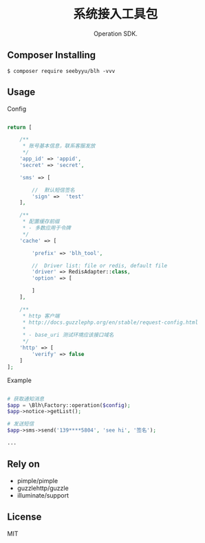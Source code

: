 <h1 align="center"> 系统接入工具包 </h1>

<p align="center"> Operation SDK.</p>


## Composer Installing

```shell
$ composer require seebyyu/blh -vvv
```

## Usage
Config
```php

return [

    /**
     * 账号基本信息，联系客服发放
     */
    'app_id' => 'appid',
    'secret' => 'secret',

    'sms' => [

        //  默认短信签名
        'sign' =>  'test'
    ],

    /**
     * 配置缓存前缀
     * - 多数应用于令牌
     */
    'cache' => [

        'prefix' => 'blh_tool',

        //  Driver list: file or redis, default file
        'driver' => RedisAdapter::class,
        'option' => [

        ]
    ],

    /**
     * http 客户端
     * http://docs.guzzlephp.org/en/stable/request-config.html
     *
     * - base_uri 测试环境应该接口域名
     */
    'http' => [
        'verify' => false
    ]
];

```

Example
```php

# 获取通知消息
$app = \Blh\Factory::operation($config);
$app->notice->getList();

# 发送短信
$app->sms->send('139****5804', 'see hi', '签名');

...
```

## Rely on
- pimple/pimple
- guzzlehttp/guzzle
- illuminate/support

## License

MIT